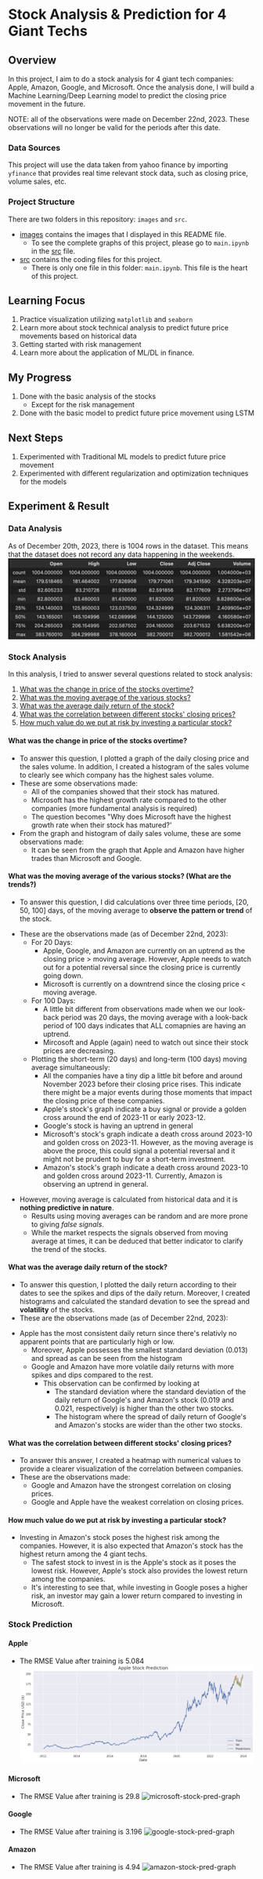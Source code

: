 # Stock Analysis & Prediction for 4 Giant Techs

## Overview

In this project, I aim to do a stock analysis for 4 giant tech companies: Apple, Amazon, Google, and Microsoft. Once the analysis done, I will build a Machine Learning/Deep Learning model to predict the closing price movement in the future.

NOTE: all of the observations were made on December 22nd, 2023. These observations will no longer be valid for the periods after this date.

### Data Sources

This project will use the data taken from yahoo finance by importing `yfinance` that provides real time relevant stock data, such as closing price, volume sales, etc.

### Project Structure

There are two folders in this repository: `images` and `src`.

- [images](https://github.com/alvionna/stock-market-prediction/blob/main/images) contains the images that I displayed in this README file.
  - To see the complete graphs of this project, please go to `main.ipynb` in the [src](https://github.com/alvionna/stock-market-prediction/blob/main/src) file.
- [src](https://github.com/alvionna/stock-market-prediction/blob/main/src) contains the coding files for this project.
  - There is only one file in this folder: `main.ipynb`. This file is the heart of this project.

## Learning Focus

1. Practice visualization utilizing `matplotlib` and `seaborn`
2. Learn more about stock technical analysis to predict future price movements based on historical data
3. Getting started with risk management
4. Learn more about the application of ML/DL in finance.

## My Progress

1. Done with the basic analysis of the stocks
   - Except for the risk management
2. Done with the basic model to predict future price movement using LSTM

## Next Steps

1. Experimented with Traditional ML models to predict future price movement
2. Experimented with different regularization and optimization techniques for the models

## Experiment & Result

### Data Analysis

As of December 20th, 2023, there is 1004 rows in the dataset. This means that the dataset does not record any data happening in the weekends.
![df_describe](https://github.com/alvionna/stock-market-prediction/blob/main/images/df_describe.png)

### Stock Analysis

In this analysis, I tried to answer several questions related to stock analysis:

1. [What was the change in price of the stocks overtime?](####what-was-the-change-in-price-of-the-stocks-overtime?)
2. [What was the moving average of the various stocks?](<####what-was-the-moving-average-of-the-various-stocks?-(What-are-the-trends?)>)
3. [What was the average daily return of the stock?](####what-was-the-average-daily-return-of-the-stock?)
4. [What was the correlation between different stocks' closing prices?](####what-was-the-correlation-between-different-stocks'-closing-prices?)
5. [How much value do we put at risk by investing a particular stock?](####how-much-value-do-we-put-at-risk-by-investing-a-particular-stock?)

#### What was the change in price of the stocks overtime?

- To answer this question, I plotted a graph of the daily closing price and the sales volume. In addition, I created a histogram of the sales volume to clearly see which company has the highest sales volume.
- These are some observations made:
  - All of the companies showed that their stock has matured.
  - Microsoft has the highest growth rate compared to the other companies (more fundamental analysis is required)
  - The question becomes "Why does Microsoft have the highest growth rate when their stock has matured?'
- From the graph and histogram of daily sales volume, these are some observations made:
  - It can be seen from the graph that Apple and Amazon have higher trades than Microsoft and Google.

#### What was the moving average of the various stocks? (What are the trends?)

- To answer this question, I did calculations over three time periods, [20, 50, 100] days, of the moving average to **observe the pattern or trend** of the stock.

* These are the observations made (as of December 22nd, 2023):
  - For 20 Days:
    - Apple, Google, and Amazon are currently on an uptrend as the closing price > moving average. However, Apple needs to watch out for a potential reversal since the closing price is currently going down.
    - Microsoft is currently on a downtrend since the closing price < moving average.
  - For 100 Days:
    - A little bit different from observations made when we our look-back period was 20 days, the moving average with a look-back period of 100 days indicates that ALL comapnies are having an uptrend.
    - Mircosoft and Apple (again) need to watch out since their stock prices are decreasing.
  - Plotting the short-term (20 days) and long-term (100 days) moving average simultaneously:
    - All the companies have a tiny dip a little bit before and around November 2023 before their closing price rises. This indicate there might be a major events during those moments that impact the closing price of these companies.
    - Apple's stock's graph indicate a buy signal or provide a golden cross around the end of 2023-11 or early 2023-12.
    - Google's stock is having an uptrend in general
    - Microsoft's stock's graph indicate a death cross around 2023-10 and golden cross on 2023-11. However, as the moving average is above the proce, this could signal a potential reversal and it might not be prudent to buy for a short-term investment.
    - Amazon's stock's graph indicate a death cross around 2023-10 and golden cross around 2023-11. Currently, Amazon is observing an uptrend in general.

- However, moving average is calculated from historical data and it is **nothing predictive in nature**.
  - Results using moving averages can be random and are more prone to giving _false signals_.
  - While the market respects the signals observed from moving average at times, it can be deduced that better indicator to clarify the trend of the stocks.

#### What was the average daily return of the stock?

- To answer this question, I plotted the daily return according to their dates to see the spikes and dips of the daily return. Moreover, I created histograms and calculated the standard devation to see the spread and **volatility** of the stocks.
- These are the observations made (as of December 22nd, 2023):

* Apple has the most consistent daily return since there's relativly no apparent points that are particularly high or low.
  - Moreover, Apple possesses the smallest standard deviation (0.013) and spread as can be seen from the histogram
  - Google and Amazon have more volatile daily returns with more spikes and dips compared to the rest.
    - This observation can be confirmed by looking at
      - The standard deviation where the standard deviation of the daily return of Google's and Amazon's stock (0.019 and 0.021, respectively) is higher than the other two stocks.
      - The histogram where the spread of daily return of Google's and Amazon's stocks are wider than the other two stocks.

#### What was the correlation between different stocks' closing prices?

- To answer this answer, I created a heatmap with numerical values to provide a clearer visualization of the correlation between companies.
- These are the observations made:
  - Google and Amazon have the strongest correlation on closing prices.
  - Google and Apple have the weakest correlation on closing prices.

#### How much value do we put at risk by investing a particular stock?

- Investing in Amazon's stock poses the highest risk among the companies. However, it is also expected that Amazon's stock has the highest return among the 4 giant techs.
  - The safest stock to invest in is the Apple's stock as it poses the lowest risk. However, Apple's stock also provides the lowest return among the companies.
  - It's interesting to see that, while investing in Google poses a higher risk, an investor may gain a lower return compared to investing in Microsoft.

### Stock Prediction

#### Apple

- The RMSE Value after training is 5.084
  ![apple-stock-pred-graph](https://github.com/alvionna/stock-market-prediction/blob/main/images/apple_stock_pred.png)

#### Microsoft

- The RMSE Value after training is 29.8
  ![microsoft-stock-pred-graph](https://github.com/alvionna/stock-market-prediction/blob/main/images/microsoft_stock_pred.png)

#### Google

- The RMSE Value after training is 3.196
  ![google-stock-pred-graph](https://github.com/alvionna/stock-market-prediction/blob/main/images/google_stock_pred.png)

#### Amazon

- The RMSE Value after training is 4.94
  ![amazon-stock-pred-graph](https://github.com/alvionna/stock-market-prediction/blob/main/images/amazon_stock_pred.png)

